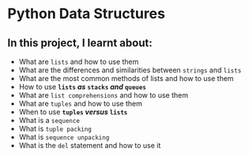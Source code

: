 # Python Data Structures 
__In this project, I learnt about:__
---
* What are `lists` and how to use them
* What are the differences and similarities between `strings` and `lists`
* What are the most common methods of lists and how to use them
* How to use **`lists` _as_ `stacks` _and_ `queues`**
* What are `list comprehensions` and how to use them
* What are `tuples` and how to use them
* When to use **`tuples` _versus_ `lists`**
* What is a `sequence`
* What is `tuple packing`
* What is `sequence unpacking`
* What is the `del` statement and how to use it
